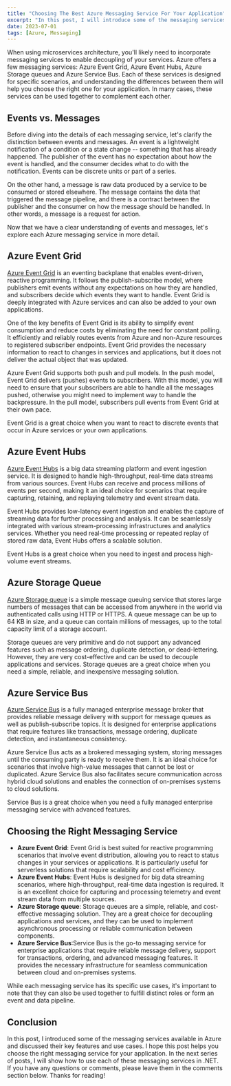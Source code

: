 ```yaml
---
title: "Choosing The Best Azure Messaging Service For Your Application"
excerpt: "In this post, I will introduce some of the messaging services available in Azure."
date: 2023-07-01
tags: [Azure, Messaging]
---
```


When using microservices architecture, you'll likely need to incorporate messaging services to enable decoupling of your services. Azure offers a few messaging services: Azure Event Grid, Azure Event Hubs, Azure Storage queues and Azure Service Bus. Each of these services is designed for specific scenarios, and understanding the differences between them will help you choose the right one for your application. In many cases, these services can be used together to complement each other.

## Events vs. Messages

Before diving into the details of each messaging service, let's clarify the distinction between events and messages. An event is a lightweight notification of a condition or a state change -- something that has already happened. The publisher of the event has no expectation about how the event is handled, and the consumer decides what to do with the notification. Events can be discrete units or part of a series.

On the other hand, a message is raw data produced by a service to be consumed or stored elsewhere. The message contains the data that triggered the message pipeline, and there is a contract between the publisher and the consumer on how the message should be handled. In other words, a message is a request for action.

Now that we have a clear understanding of events and messages, let's explore each Azure messaging service in more detail.

## Azure Event Grid

[Azure Event Grid](https://learn.microsoft.com/en-us/azure/event-grid/) is an eventing backplane that enables event-driven, reactive programming. It follows the publish-subscribe model, where publishers emit events without any expectations on how they are handled, and subscribers decide which events they want to handle. Event Grid is deeply integrated with Azure services and can also be added to your own applications.

One of the key benefits of Event Grid is its ability to simplify event consumption and reduce costs by eliminating the need for constant polling. It efficiently and reliably routes events from Azure and non-Azure resources to registered subscriber endpoints. Event Grid provides the necessary information to react to changes in services and applications, but it does not deliver the actual object that was updated.

Azure Event Grid supports both push and pull models. In the push model, Event Grid delivers (pushes) events to subscribers. With this model, you will need to ensure that your subscribers are able to handle all the messages pushed, otherwise you might need to implement way to handle the backpressure. In the pull model, subscribers pull events from Event Grid at their own pace.

Event Grid is a great choice when you want to react to discrete events that occur in Azure services or your own applications.

## Azure Event Hubs

[Azure Event Hubs](https://learn.microsoft.com/en-us/azure/event-hubs/) is a big data streaming platform and event ingestion service. It is designed to handle high-throughput, real-time data streams from various sources. Event Hubs can receive and process millions of events per second, making it an ideal choice for scenarios that require capturing, retaining, and replaying telemetry and event stream data.

Event Hubs provides low-latency event ingestion and enables the capture of streaming data for further processing and analysis. It can be seamlessly integrated with various stream-processing infrastructures and analytics services. Whether you need real-time processing or repeated replay of stored raw data, Event Hubs offers a scalable solution.

Event Hubs is a great choice when you need to ingest and process high-volume event streams.

## Azure Storage Queue

[Azure Storage queue](https://learn.microsoft.com/en-us/azure/storage/queues/) is a simple message queuing service that stores large numbers of messages that can be accessed from anywhere in the world via authenticated calls using HTTP or HTTPS. A queue message can be up to 64 KB in size, and a queue can contain millions of messages, up to the total capacity limit of a storage account.

Storage queues are very primitive and do not support any advanced features such as message ordering, duplicate detection, or dead-lettering. However, they are very cost-effective and can be used to decouple applications and services. Storage queues are a great choice when you need a simple, reliable, and inexpensive messaging solution.

## Azure Service Bus

[Azure Service Bus](https://learn.microsoft.com/en-us/azure/service-bus-messaging/service-bus-messaging-overview) is a fully managed enterprise message broker that provides reliable message delivery with support for message queues as well as publish-subscribe topics. It is designed for enterprise applications that require features like transactions, message ordering, duplicate detection, and instantaneous consistency.

Azure Service Bus acts as a brokered messaging system, storing messages until the consuming party is ready to receive them. It is an ideal choice for scenarios that involve high-value messages that cannot be lost or duplicated. Azure Service Bus also facilitates secure communication across hybrid cloud solutions and enables the connection of on-premises systems to cloud solutions.

Service Bus is a great choice when you need a fully managed enterprise messaging service with advanced features.

## Choosing the Right Messaging Service

- **Azure Event Grid**: Event Grid is best suited for reactive programming scenarios that involve event distribution, allowing you to react to status changes in your services or applications. It is particularly useful for serverless solutions that require scalability and cost efficiency.
- **Azure Event Hubs**: Event Hubs is designed for big data streaming scenarios, where high-throughput, real-time data ingestion is required. It is an excellent choice for capturing and processing telemetry and event stream data from multiple sources.
- **Azure Storage queue**: Storage queues are a simple, reliable, and cost-effective messaging solution. They are a great choice for decoupling applications and services, and they can be used to implement asynchronous processing or reliable communication between components.
- **Azure Service Bus**:Service Bus is the go-to messaging service for enterprise applications that require reliable message delivery, support for transactions, ordering, and advanced messaging features. It provides the necessary infrastructure for seamless communication between cloud and on-premises systems.

While each messaging service has its specific use cases, it's important to note that they can also be used together to fulfill distinct roles or form an event and data pipeline.

## Conclusion

In this post, I introduced some of the messaging services available in Azure and discussed their key features and use cases. I hope this post helps you choose the right messaging service for your application. In the next series of posts, I will show how to use each of these messaging services in .NET. If you have any questions or comments, please leave them in the comments section below. Thanks for reading!
